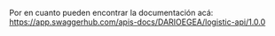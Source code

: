 Por en cuanto pueden encontrar la documentación acá: https://app.swaggerhub.com/apis-docs/DARIOEGEA/logistic-api/1.0.0
